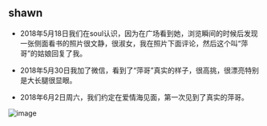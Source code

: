 ## shawn
* 2018年5月18日我们在soul认识，因为在广场看到她，浏览瞬间的时候后发现一张侧面看书的照片很文静，很淑女，我在照片下面评论，然后这个叫“萍哥”的姑娘回复了我。 
  
* 2018年5月30日我加了微信，看到了“萍哥”真实的样子，很高挑，很漂亮特别是大长腿很显眼。  
 
* 2018年6月2日周六，我们约定在爱情海见面，第一次见到了真实的萍哥。   

![image](https://github.com/shawnHsx/shawnHsx.github.io/raw/master/images/lp.jpg)


